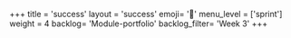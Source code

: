 +++
title = 'success'
layout = 'success'
emoji= '📝'
menu_level = ['sprint']
weight = 4
backlog= 'Module-portfolio'
backlog_filter= 'Week 3'
+++


